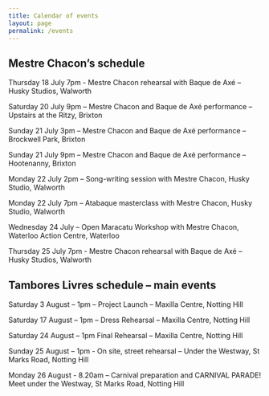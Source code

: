```yaml
---
title: Calendar of events
layout: page
permalink: /events
---
```

## Mestre Chacon’s schedule

Thursday 18 July 7pm - Mestre Chacon rehearsal with Baque de Axé – Husky Studios, Walworth

Saturday 20 July 9pm – Mestre Chacon and Baque de Axé performance – Upstairs at the Ritzy, Brixton

Sunday 21 July 3pm – Mestre Chacon and Baque de Axé performance – Brockwell Park, Brixton

Sunday 21 July 9pm – Mestre Chacon and Baque de Axé performance – Hootenanny, Brixton

Monday 22 July 2pm – Song-writing session with Mestre Chacon, Husky Studio, Walworth

Monday 22 July 7pm – Atabaque masterclass with Mestre Chacon, Husky Studio, Walworth

Wednesday 24 July – Open Maracatu Workshop with Mestre Chacon, Waterloo Action Centre, Waterloo

Thursday 25 July 7pm - Mestre Chacon rehearsal with Baque de Axé – Husky Studios, Walworth


## Tambores Livres schedule – main events

Saturday 3 August – 1pm – Project Launch – Maxilla Centre, Notting Hill

Saturday 17 August – 1pm – Dress Rehearsal – Maxilla Centre, Notting Hill

Saturday 24 August – 1pm Final Rehearsal – Maxilla Centre, Notting Hill

Sunday 25 August – 1pm - On site, street rehearsal – Under the Westway, St Marks Road, Notting Hill

Monday 26 August - 8.20am – Carnival preparation and CARNIVAL PARADE! Meet under the Westway, St Marks Road, Notting Hill
